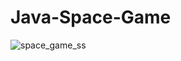 # Java-Space-Game

![space_game_ss](https://user-images.githubusercontent.com/56002580/108364866-9b410800-7207-11eb-906a-0aadd78d896d.png)
